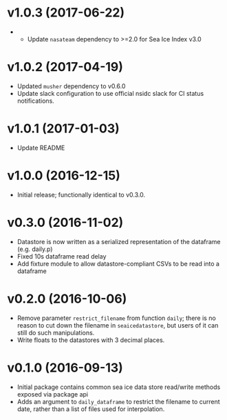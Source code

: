 # v1.0.3 (2017-06-22)

* * Update `nasateam` dependency to >=2.0 for Sea Ice Index v3.0

# v1.0.2 (2017-04-19)

* Updated `musher` dependency to v0.6.0
* Update slack configuration to use official nsidc slack for CI status notifications.

# v1.0.1 (2017-01-03)

- Update README

# v1.0.0 (2016-12-15)

- Initial release; functionally identical to v0.3.0.

# v0.3.0 (2016-11-02)

- Datastore is now written as a serialized representation of the dataframe (e.g. daily.p)
- Fixed 10s dataframe read delay
- Add fixture module to allow datastore-compliant CSVs to be read into a dataframe

# v0.2.0 (2016-10-06)

- Remove parameter `restrict_filename` from function `daily`; there is no reason
  to cut down the filename in `seaicedatastore`, but users of it can still do
  such manipulations.
- Write floats to the datastores with 3 decimal places.

# v0.1.0 (2016-09-13)

- Initial package contains common sea ice data store read/write methods exposed via package api
- Adds an argument to `daily_dataframe` to restrict the filename to current
  date, rather than a list of files used for interpolation.
